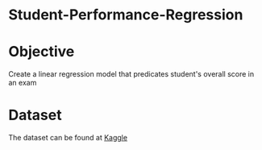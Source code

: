 # Student-Performance-Regression

# Objective
Create a linear regression model that predicates student's overall score in an exam

# Dataset
The dataset can be found at [Kaggle](https://www.kaggle.com/datasets/spscientist/students-performance-in-exams)
